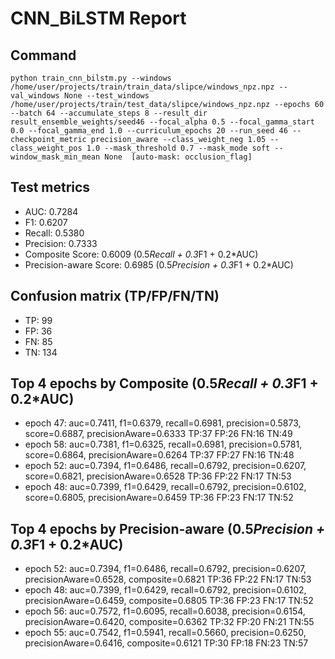 # CNN_BiLSTM Report

## Command
```
python train_cnn_bilstm.py --windows /home/user/projects/train/train_data/slipce/windows_npz.npz --val_windows None --test_windows /home/user/projects/train/test_data/slipce/windows_npz.npz --epochs 60 --batch 64 --accumulate_steps 8 --result_dir result_ensemble_weights/seed46 --focal_alpha 0.5 --focal_gamma_start 0.0 --focal_gamma_end 1.0 --curriculum_epochs 20 --run_seed 46 --checkpoint_metric precision_aware --class_weight_neg 1.05 --class_weight_pos 1.0 --mask_threshold 0.7 --mask_mode soft --window_mask_min_mean None  [auto-mask: occlusion_flag]
```

## Test metrics
- AUC: 0.7284
- F1: 0.6207
- Recall: 0.5380
- Precision: 0.7333
- Composite Score: 0.6009 (0.5*Recall + 0.3*F1 + 0.2*AUC)
- Precision-aware Score: 0.6985 (0.5*Precision + 0.3*F1 + 0.2*AUC)
## Confusion matrix (TP/FP/FN/TN)
- TP: 99
- FP: 36
- FN: 85
- TN: 134

## Top 4 epochs by Composite (0.5*Recall + 0.3*F1 + 0.2*AUC)
- epoch 47: auc=0.7411, f1=0.6379, recall=0.6981, precision=0.5873, score=0.6887, precisionAware=0.6333  TP:37 FP:26 FN:16 TN:49
- epoch 58: auc=0.7381, f1=0.6325, recall=0.6981, precision=0.5781, score=0.6864, precisionAware=0.6264  TP:37 FP:27 FN:16 TN:48
- epoch 52: auc=0.7394, f1=0.6486, recall=0.6792, precision=0.6207, score=0.6821, precisionAware=0.6528  TP:36 FP:22 FN:17 TN:53
- epoch 48: auc=0.7399, f1=0.6429, recall=0.6792, precision=0.6102, score=0.6805, precisionAware=0.6459  TP:36 FP:23 FN:17 TN:52

## Top 4 epochs by Precision-aware (0.5*Precision + 0.3*F1 + 0.2*AUC)
- epoch 52: auc=0.7394, f1=0.6486, recall=0.6792, precision=0.6207, precisionAware=0.6528, composite=0.6821  TP:36 FP:22 FN:17 TN:53
- epoch 48: auc=0.7399, f1=0.6429, recall=0.6792, precision=0.6102, precisionAware=0.6459, composite=0.6805  TP:36 FP:23 FN:17 TN:52
- epoch 56: auc=0.7572, f1=0.6095, recall=0.6038, precision=0.6154, precisionAware=0.6420, composite=0.6362  TP:32 FP:20 FN:21 TN:55
- epoch 55: auc=0.7542, f1=0.5941, recall=0.5660, precision=0.6250, precisionAware=0.6416, composite=0.6121  TP:30 FP:18 FN:23 TN:57
